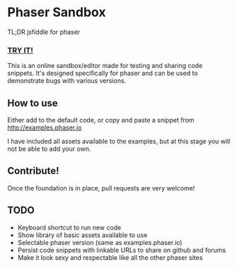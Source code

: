 # Phaser Sandbox

TL;DR jsfiddle for phaser

### [TRY IT!](http://patmood.github.io/phaser-sandbox/)

This is an online sandbox/editor made for testing and sharing code snippets. It's designed specifically for phaser and can be used to demonstrate bugs with various versions.

## How to use

Either add to the default code, or copy and paste a snippet from http://examples.phaser.io

I have included all assets available to the examples, but at this stage you will not be able to add your own.

## Contribute!

Once the foundation is in place, pull requests are very welcome!

## TODO

- Keyboard shortcut to run new code
- Show library of basic assets available to use
- Selectable phaser version (same as examples.phaser.io)
- Persist code snippets with linkable URLs to share on github and forums
- Make it look sexy and respectable like all the other phaser sites
